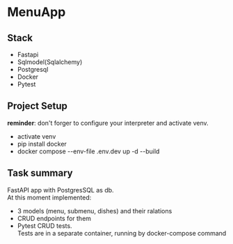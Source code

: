 # MenuApp
## Stack
- Fastapi
- Sqlmodel(Sqlalchemy)
- Postgresql
- Docker
- Pytest
## Project Setup     
__reminder__: don't forger to configure your interpreter and activate venv.   
- activate venv    
- pip install docker    
- docker compose --env-file .env.dev up -d --build
## Task summary    
FastAPI app with PostgresSQL as db.    
At this moment implemented:     
- 3 models (menu, submenu, dishes) and their ralations     
- CRUD endpoints for them     
- Pytest CRUD tests.     
Tests are in a separate container, running by docker-compose command    


